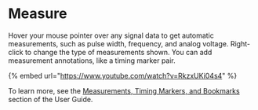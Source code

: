 # Measure

Hover your mouse pointer over any signal data to get automatic measurements, such as pulse width, frequency, and analog voltage. Right-click to change the type of measurements shown. You can add measurement annotations, like a timing marker pair.

{% embed url="https://www.youtube.com/watch?v=RkzxUKi04s4" %}

To learn more, see the [Measurements, Timing Markers, and Bookmarks](https://saleae.gitbook.io/docs/user-guide/using-logic/measurements-timing-markers-and-bookmarks) section of the User Guide.

